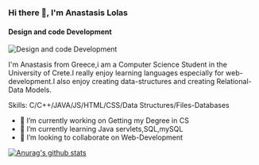 

### Hi there 👋, I'm Anastasis Lolas
#### Design and code Development
![Design and code Development](https://miro.medium.com/v2/resize:fit:840/1*b21FyqUbowHYAOQDXH0tDw.jpeg)

I'm Anastasis from Greece,i am a Computer Science Student in the University of Crete.I really enjoy learning languages especially for web-development.I also enjoy creating data-structures and creating Relational-Data Models.


Skills: C/C++/JAVA/JS/HTML/CSS/Data Structures/Files-Databases

- 🔭 I’m currently working on Getting my Degree in CS 
- 🌱 I’m currently learning Java servlets,SQL,mySQL 
- 👯 I’m looking to collaborate on Web-Development 





[![Anurag's github stats](https://github-readme-stats.vercel.app/api?username=Anastasis-Lolas)](https://github.com/Anastasis-Lolas/github-readme-stats)
